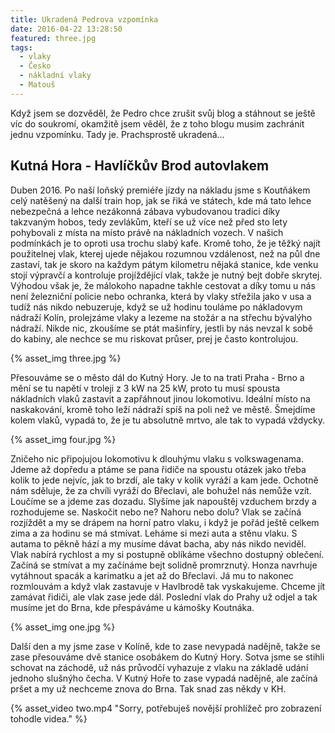 ```yaml
---
title: Ukradená Pedrova vzpomínka
date: 2016-04-22 13:28:50
featured: three.jpg
tags:
  - vlaky
  - Česko
  - nákladní vlaky
  - Matouš
---
```


Když jsem se dozvěděl, že Pedro chce zrušit svůj blog a stáhnout se ještě víc do soukromí, okamžitě jsem věděl, že z toho blogu musim zachránit jednu vzpomínku. Tady je. Prachsprostě ukradená...

<!-- more -->

## Kutná Hora - Havlíčkův Brod autovlakem

Duben 2016. Po naší loňský premiéře jízdy na nákladu jsme s Koutňákem celý natěšený na další train hop, jak se řiká ve státech, kde má tato lehce nebezpečná a lehce nezákonná zábava vybudovanou tradici díky takzvaným hobos, tedy zevlákům, kteří se už více než před sto lety pohybovali z místa na místo právě na nákladních vozech. V našich podmínkách je to oproti usa trochu slabý kafe. Kromě toho, že je těžký najít použitelnej vlak, kterej ujede nějakou rozumnou vzdálenost, než na půl dne zastaví, tak je skoro na každym pátym kilometru nějaká stanice, kde venku stojí výpravčí a kontroluje projíždějící vlak, takže je nutný bejt dobře skrytej. Výhodou však je, že málokoho napadne takhle cestovat a díky tomu u nás není železniční policie nebo ochranka, která by vlaky střežila jako v usa a tudíž nás nikdo nebuzeruje, když se už hodinu touláme po nákladovym nádraží Kolín, prolejzáme vlaky a lezeme na stožár a na střechu bývalýho nádraží. Nikde nic, zkoušíme se ptát mašinfíry, jestli by nás nevzal k sobě do kabiny, ale nechce se mu
riskovat průser, prej je často kontrolujou.

{% asset_img three.jpg %}

Přesouváme se o město dál do Kutný Hory. Je to na trati Praha - Brno a mění se tu napětí v troleji z 3 kW na 25 kW, proto tu musí spousta nákladních vlaků zastavit a zapřáhnout jinou lokomotivu. Ideální místo na naskakování, kromě toho leží nádraží spíš na poli než ve městě. Šmejdíme kolem vlaků, vypadá to, že je tu absolutně mrtvo, ale tak to vypadá vždycky.

{% asset_img four.jpg %}

Zničeho nic připojujou lokomotivu k dlouhýmu vlaku s volkswagenama. Jdeme až dopředu a ptáme se pana řidiče na spoustu otázek jako třeba kolik to jede nejvíc, jak to brzdí, ale taky v kolik vyráží a kam jede. Ochotně nám sděluje, že za chvíli vyráží do Břeclavi, ale bohužel nás nemůže vzít. Loučíme se a jdeme zas dozadu. Slyšíme jak napouštěj vzduchem brzdy a rozhodujeme se. Naskočit nebo ne? Nahoru nebo dolu? Vlak se začíná rozjíždět a my se drápem na horní patro vlaku, i když je pořád ještě celkem zima a za hodinu se má stmívat. Leháme si mezi auta a stěnu vlaku. S autama to pěkně hází a my musíme dávat bacha, aby nás nikdo neviděl. Vlak nabírá rychlost a my si postupně oblíkáme všechno dostupný oblečení. Začíná se stmívat a my začínáme bejt solidně promrznutý. Honza navrhuje vytáhnout spacák a karimatku a jet až do Břeclavi. Já mu to nakonec rozmlouvám a když vlak zastavuje v Havlbrodě tak vyskakujeme. Chceme jít zamávat řidiči, ale vlak zase jede dál. Poslední vlak do Prahy už odjel a tak musíme jet do Brna, kde přespáváme u kámošky Koutnáka.

{% asset_img one.jpg %}

Další den a my jsme zase v Kolíně, kde to zase nevypadá nadějně, takže se zase přesouváme dvě stanice osobákem do Kutný Hory. Sotva jsme se stihli schovat na záchodě, už nás průvodčí vyhazuje z vlaku na základě udání jednoho slušnýho čecha. V Kutný Hoře to zase vypadá nadějně, ale začíná pršet a my už nechceme znova do Brna. Tak snad zas někdy v KH.

{% asset_video two.mp4 "Sorry, potřebuješ novější prohlížeč pro zobrazení tohodle videa." %}
